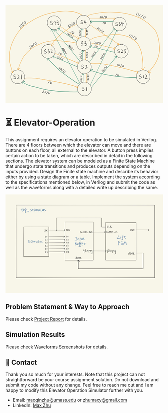 ![FSM](https://github.com/MaxyZhu75/Elevator-Operation/blob/main/summary/FSM.png)
# :hourglass_flowing_sand: Elevator-Operation
This assignment requires an elevator operation to be simulated in Verilog. There are 4 floors between which the elevator can move and there are buttons on each floor, all external to the elevator. A button press implies certain action to be taken, which are described in detail in the following sections. The elevator system can be modeled as a Finite State Machine that undergo state transitions and produces outputs depending on the inputs provided. Design the Finite state machine and describe its behavior either by using a state diagram or a table. Implement the system according to the specifications mentioned below, in Verilog and submit the code as well as the waveforms along with a detailed write up describing the same.

![FSM](https://github.com/MaxyZhu75/Elevator-Operation/blob/main/summary/Module.png)
## Problem Statement & Way to Approach
Please check [Project Report](https://github.com/MaxyZhu75/Elevator-Operation/blob/main/summary/Report/ProjectReport.pdf) for details.
## Simulation Results
Please check [Waveforms Screenshots](https://github.com/MaxyZhu75/Elevator-Operation/blob/main/summary/Waveforms/Screenshots.pdf) for details.
## :calling: Contact
Thank you so much for your interests. Note that this project can not straightforward be your course assignment solution. Do not download and submit my code without any change. Feel free to reach me out and I am happy to modify this Elevator Operation Simulator further with you.
* Email: maoqinzhu@umass.edu or zhumaxy@gmail.com
* LinkedIn: [Max Zhu](https://www.linkedin.com/in/maoqin-zhu/)
